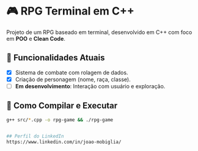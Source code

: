 # 🎮 RPG Terminal em C++  

Projeto de um RPG baseado em terminal, desenvolvido em C++ com foco em **POO** e **Clean Code**.  

## 🚀 Funcionalidades Atuais  
- [x] Sistema de combate com rolagem de dados.  
- [x] Criação de personagem (nome, raça, classe).  
- [ ] **Em desenvolvimento**: Interação com usuário e exploração.  

## 🔧 Como Compilar e Executar  
```bash
g++ src/*.cpp -o rpg-game && ./rpg-game


## Perfil do LinkedIn
https://www.linkedin.com/in/joao-mobiglia/
